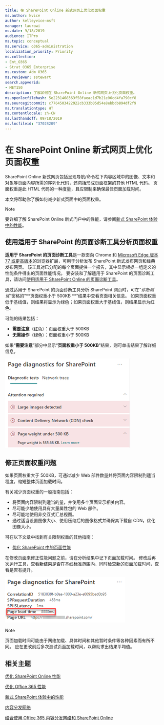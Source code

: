 ```yaml
---
title: 在 SharePoint Online 新式网页上优化页面权重
ms.author: kvice
author: kelleyvice-msft
manager: laurawi
ms.date: 9/18/2019
audience: ITPro
ms.topic: conceptual
ms.service: o365-administration
localization_priority: Priority
ms.collection:
- Ent_O365
- Strat_O365_Enterprise
ms.custom: Adm_O365
ms.reviewer: sstewart
search.appverid:
- MET150
description: 了解如何在 SharePoint Online 新式网页上优化页面权重。
ms.openlocfilehash: 5e2231468363f58faeac1d7b21e06cd4fa790cf8
ms.sourcegitcommit: c7764503422922cb333b05d54e8ebbdb894df2f9
ms.translationtype: HT
ms.contentlocale: zh-CN
ms.lasthandoff: 09/18/2019
ms.locfileid: "37028209"
---
```

# <a name="optimize-page-weight-in-sharepoint-online-modern-site-pages"></a>在 SharePoint Online 新式网页上优化页面权重

SharePoint Online 新式网页包括呈现导航/命令栏下内容区域中的图像、文本和对象等页面内容所需的序列化代码，还包括形成页面框架的其他 HTML 代码。 页面权重是此 HTML 代码的一种度量，且应限制来确保最佳页面加载时间。

本文将帮助你了解如何减少新式页面中的页面权重。

>[!NOTE]
>要详细了解 SharePoint Online 新式门户中的性能，请参阅[新式 SharePoint 体验中的性能](https://docs.microsoft.com/zh-CN/sharepoint/modern-experience-performance)。

## <a name="use-the-page-diagnostics-for-sharepoint-tool-to-analyze-page-weight"></a>使用适用于 SharePoint 的页面诊断工具分析页面权重

**适用于 SharePoint 的页面诊断工具**是一款面向 Chrome 和 [Microsoft Edge 版本 77 或更高版本](https://www.microsoftedgeinsider.com/en-us/download?form=MI13E8&OCID=MI13E8)的浏览器扩展，可用于分析发布 SharePoint 新式发布网页和经典发布网页。 该工具对已分配的每个页面提供一个报告，其中显示根据一组定义的性能条件得出的页面性能情况。 要安装和了解适用于 SharePoint 的页面诊断工具，请访问[使用适用于 SharePoint Online 的页面诊断工具](page-diagnostics-for-spo.md)。

通过适用于 SharePoint 的页面诊断工具分析 SharePoint 网页时，可在“_诊断测试_”窗格的“**页面权重小于 500KB **”结果中查看页面相关信息。 如果页面权重低于基线值，则结果将显示为绿色；如果页面权重大于基线值，则结果显示为红色。

可能的结果包括：

- **需要注意**（红色）：页面权重大于 500KB
- **无需操作**（绿色）：页面权重小于 500KB

如果“**需要注意**”部分中显示“**页面权重小于 500KB**”结果，则可单击结果了解详细信息。

![SharePoint 结果请求](media/modern-portal-optimization/pagediag-page-weight.png)

## <a name="remediate-page-weight-issues"></a>修正页面权重问题

如果页面权重大于 500KB，可通过减少 Web 部件数量并将页面内容限制到适当程度，缩短整体页面加载时间。

有关减少页面权重的一般指南包括：

- 将页面内容限制到适当的量，并使用多个页面显示相关内容。
- 尽可能少地使用具有大量属性包的 Web 部件。
- 尽可能地使用非交互式汇总视图。
- 通过适当设置图像大小、使用压缩后的图像格式并确保其下载自 CDN，优化图像大小。

可在以下文章中找到有关限制权重的其他指南：

- [优化 SharePoint 中的页面性能](https://docs.microsoft.com/zh-CN/sharepoint/dev/general-development/optimize-page-performance-in-sharepoint)

在修改页面来修正性能问题之前，请在分析结果中记下页面加载时间。 修改后再次运行工具，查看新结果是否在基线标准范围内，同时检查新的页面加载时间，查看是否有提升。

![页面加载时间结果](media/modern-portal-optimization/pagediag-page-load-time.png)

>[!NOTE]
>页面加载时间可能由于网络加载、具体时间和其他暂时条件等各种因素而有所不同。 应在更改前后多次测试页面加载时间，以帮助求出结果平均值。

## <a name="related-topics"></a>相关主题

[优化 SharePoint Online 性能](tune-sharepoint-online-performance.md)

[优化 Office 365 性能](tune-office-365-performance.md)

[新式 SharePoint 体验中的性能](https://docs.microsoft.com/zh-CN/sharepoint/modern-experience-performance.md)

[内容分发网络](content-delivery-networks.md)

[结合使用 Office 365 内容分发网络和 SharePoint Online](use-office-365-cdn-with-spo.md)
